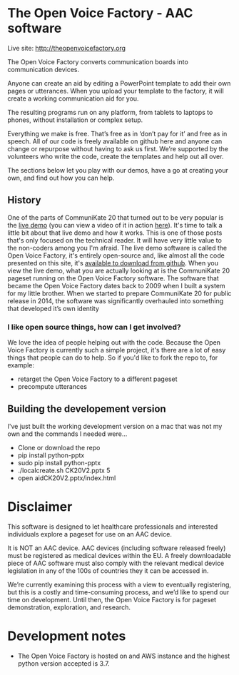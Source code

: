 # The Open Voice Factory - AAC software

Live site: http://theopenvoicefactory.org

The Open Voice Factory converts communication boards into communication devices.

Anyone can create an aid by editing a PowerPoint template to add their own pages or utterances. When you upload your template to the factory, it will create a working communication aid for you.

The resulting programs run on any platform, from tablets to laptops to phones, without installation or complex setup.

Everything we make is free. That’s free as in ‘don’t pay for it’ and free as in speech. All of our code is freely available on github here and anyone can change or repurpose without having to ask us first. We’re supported by the volunteers who write the code, create the templates and help out all over.

The sections below let you play with our demos, have a go at creating your own, and find out how you can help.


## History
One of the parts of CommuniKate 20 that turned out to be very popular is the [live demo](http://joereddington.com/azulejoe/communikatedemo/en/) (you can view a video of it in action [here](http://joereddington.com/4693/2015/01/19/using-azulejoe-and-communikate-20-online/ "Using the Open Voice Factory and CommuniKate 20 online")). It's time to talk a little bit about that live demo and how it works. This is one of those posts that's only focused on the technical reader. It will have very little value to the non-coders among you I'm afraid. The live demo software is called the Open Voice Factory, it's entirely open-source and, like almost all the code presented on this site, it's [available to download from github](https://github.com/joereddington/azulejoe). When you view the live demo, what you are actually looking at is the CommuniKate 20 pageset running on the Open Voice Factory software. The software that became the Open Voice Factory dates back to 2009 when I built a system for my little brother. When we started to prepare CommuniKate 20 for public release in 2014, the software was significantly overhauled into something that developed it’s own identity

### I like open source things, how can I get involved?

We love the idea of people helping out with the code. Because the Open Voice Factory is currently such a simple project, it's there are a lot of easy things that people can do to help. So if you'd like to fork the repo to, for example:
*   retarget the Open Voice Factory to a different pageset
*   precompute utterances

## Building the developement version
I've just built the working development version on a mac that was not my own and the commands I needed were...
* Clone or download the repo
* pip install python-pptx
* sudo pip install python-pptx
* ./localcreate.sh CK20V2.pptx 5
* open aidCK20V2.pptx/index.html

# Disclaimer
This software is designed to let healthcare professionals and interested individuals explore a pageset for use on an AAC device.  

It is NOT an AAC device. AAC devices (including software released freely) must be registered as medical devices within the EU.  A freely downloadable piece of AAC software must also comply with the relevant medical device legislation in any of the 100s of countries they it can be accessed in. 

We’re currently examining this process with a view to eventually registering, but this is a costly and time-consuming process, and we’d like to spend our time on development.  Until then, the Open Voice Factory is for pageset demonstration, exploration, and research. 


# Development notes
* The Open Voice Factory is hosted on and AWS instance and the highest python version accepted is 3.7. 
